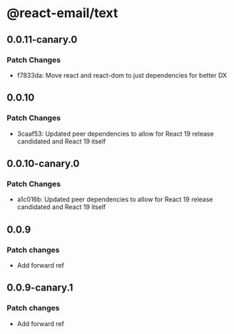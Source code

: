 # @react-email/text

## 0.0.11-canary.0

### Patch Changes

- f7833da: Move react and react-dom to just dependencies for better DX

## 0.0.10

### Patch Changes

- 3caaf53: Updated peer dependencies to allow for React 19 release candidated and React 19 itself

## 0.0.10-canary.0

### Patch Changes

- a1c016b: Updated peer dependencies to allow for React 19 release candidated and React 19 itself

## 0.0.9

### Patch changes

- Add forward ref

## 0.0.9-canary.1

### Patch changes

- Add forward ref
